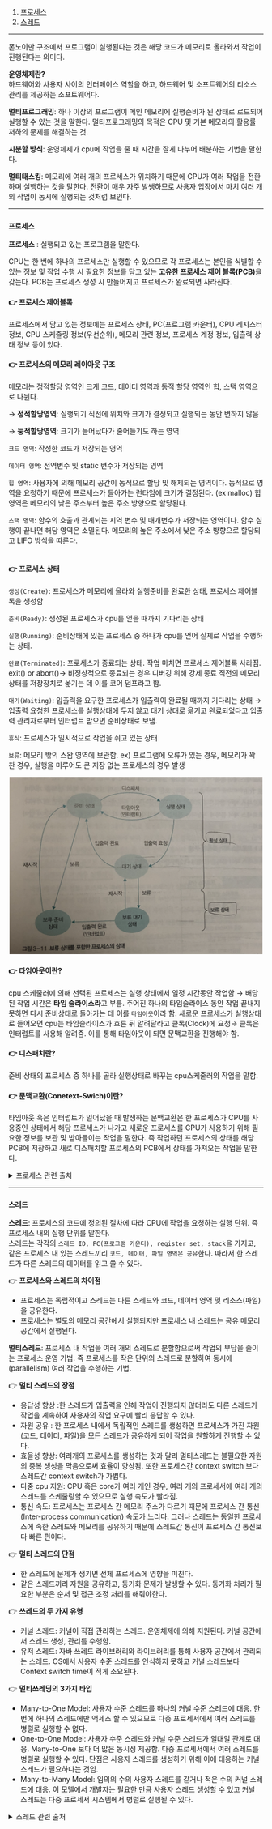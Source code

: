 1. [프로세스](#프로세스)<br>
2. [스레드](#스레드)
---

폰노이만 구조에서 프로그램이 실행된다는 것은 해당 코드가 메모리로 올라와서 작업이 진행된다는 의미다.

**운영체제란?**
<br>하드웨어와 사용자 사이의 인터페이스 역할을 하고, 하드웨어 및 소프트웨어의 리소스 관리를 제공하는 소프트웨어다.

**멀티프로그래밍**: 하나 이상의 프로그램이 메인 메모리에 실행준비가 된 상태로 로드되어 실행할 수 있는 것을 말한다. 멀티프로그래밍의 목적은 CPU 및 기본 메모리의 활용률 저하의 문제를 해결하는 것.

**시분할 방식**: 운영체제가 cpu에 작업을 줄 때 시간을 잘게 나누어 배분하는 기법을 말한다.

**멀티태스킹**: 메모리에 여러 개의 프로세스가 위치하기 때문에 CPU가 여러 작업을 전환하며 실행하는 것을 말한다. 전환이 매우 자주 발쌩하므로 사용자 입장에서 마치 여러 개의 작업이 동시에 실행되는 것처럼 보인다.

---
### `프로세스`

**프로세스** : 실행되고 있는 프로그램을 말한다.

CPU는 한 번에 하나의 프로세스만 실행할 수 있으므로 각 프로세스는 본인을 식별할 수 있는 정보 및 작업 수행 시 필요한 정보를 담고 있는 <strong>고유한 프로세스 제어 블록(PCB)</strong>을 갖는다. PCB는 프로세스 생성 시 만들어지고 프로세스가 완료되면 사라진다.

#### **👉  프로세스 제어블록**

프로세스에서 담고 있는 정보에는 프로세스 상태, PC(프로그램 카운터), CPU 레지스터 정보, CPU 스케줄링 정보(우선순위), 메모리 관련 정보, 프로세스 계정 정보, 입출력 상태 정보 등이 있다.


#### **👉  프로세스의 메모리 레이아웃 구조**

메모리는 정적할당 영역인 크게 코드, 데이터 영역과 동적 할당 영역인 힙, 스택 영역으로 나뉜다.

→ **정적할당영역**: 실행되기 직전에 위치와 크기가 결정되고 실행되는 동안 변하지 않음

→ **둥적할당영역**: 크기가 늘어났다가 줄어들기도 하는 영역


`코드 영역`: 작성한 코드가 저장되는 영역

`데이터 영역`: 전역변수 및 static 변수가 저장되는 영역

`힙 영역`: 사용자에 의해 메모리 공간이 동적으로 할당 및 해제되는 영역이다. 동적으로 영역을 요청하기 때문에 프로세스가 돌아가는 런타임에 크기가 결정된다. (ex malloc)
힙 영역은 메모리의 낮은 주소부터 높은 주소 방향으로 할당된다.

`스택 영역`: 함수의 호출과 관계되는 지역 변수 및 매개변수가 저장되는 영역이다. 함수 실행이 끝나면 해당 영역은 소멸된다.
메모리의 높은 주소에서 낮은 주소 방향으로 할당되고 LIFO 방식을 따른다.
<br><br>
#### **👉 프로세스 상태**

`생성(Create)`: 프로세스가 메모리에 올라와 실행준비를 완료한 상태, 프로세스 제어블록을 생성함

`준비(Ready)`: 생성된 프로세스가 cpu를 얻을 때까지 기다리는 상태

`실행(Running)`: 준비상태에 있는 프로세스 중 하나가 cpu를 얻어 실제로 작업을 수행하는 상태.

`완료(Terminated)`: 프로세스가 종료되는 상태.  작업 마치면 프로세스 제어블록 사라짐. exit() or abort()→ 비정상적으로 종료되는 경우 디버깅 위해 강제 종료 직전의 메모리 상태를 저장장치로 옮기는 데 이를 코어 덤프라고 함.

`대기(Waiting)`: 입출력을 요구한 프로세스가 입출력이 완료될 때까지 기다리는 상태 → 입출력 요청한 프로세스를 실행상태에 두지 않고 대기 상태로 옮기고 완료되었다고 입출력 관리자로부터 인터럽트 받으면 준비상태로 보냄.

`휴식`: 프로세스가 일시적으로 작업을 쉬고 있는 상태

`보류`: 메모리 밖의 스왑 영역에 보관함. ex) 프로그램에 오류가 있는 경우, 메모리가 꽉 찬 경우, 실행을 미루어도 큰 지장 없는 프로세스의 경우 발생

<p align="center">
    <img src= "image/process_state.png" width="500">
</p>

#### **👉 타임아웃이란?**

cpu 스케줄러에 의해 선택된 프로세스는 실행 상태에서 일정 시간동안 작업함 → 배당된 작업 시간은 **타임 슬라이스라**고 부름. 주어진 하나의 타임슬라이스 동안 작업 끝내지 못하면 다시 준비상태로 돌아가는 데 이를 `타임아웃`이라 함. 새로운 프로세스가 실행상태로 들어오면 cpu는 타임슬라이스가 흐른 뒤 알려달라고 클록(Clock)에 요청→ 클록은 인터럽트를 사용해 알려줌. 이를 통해 타임아웃이 되면 문맥교환을 진행해야 함.

#### **👉 디스패치란?**

준비 상태의 프로세스 중 하나를 골라 실행상태로 바꾸는 cpu스케줄러의 작업을 말함. 

#### **👉 문맥교환(Conetext-Swich)이란?**

타임아웃 혹은 인터럽트가 일어났을 때 발생하는 문맥교환은 한 프로세스가 CPU를 사용중인 상태에서 해당 프로세스가 나가고 새로운 프로세스를 CPU가 사용하기 위해 필요한 정보를 보관 및 받아들이는 작업을 말한다. 즉 작업하던 프로세스의 상태를 해당 PCB에 저장하고 새로 디스패치할 프로세스의 PCB에서 상태를 가져오는 작업을 말한다.
<details>
<summary>프로세스 관련 출처</summary>

- [운영체제 강의](https://www.inflearn.com/course/%EC%9A%B4%EC%98%81%EC%B2%B4%EC%A0%9C-%EA%B3%B5%EB%A3%A1%EC%B1%85-%EC%A0%84%EA%B3%B5%EA%B0%95%EC%9D%98/lecture/63032?tab=note&speed=1.5)

- [메모리 구조](http://tcpschool.com/c/c_memory_structure)

- 도서 [쉽게 배우는 운영체제]
</details>

---
### `스레드`


**스레드**: 프로세스의 코드에 정의된 절차에 따라 CPU에 작업을 요청하는 실행 단위. 즉 프로세스 내의 실행 단위를 말한다. <br> 스레드는 각각의 `스레드 ID, PC(프로그램 카운터), register set, stack`을 가지고, <br> 같은 프로세스 내 있는 스레드끼리   `코드, 데이터, 파일 영역은 공유`한다. 따라서 한 스레드가 다른 스레드의 데이터를 읽고 쓸 수 있다.

👉 **프로세스와 스레드의 차이점**

- 프로세스는 독립적이고 스레드는 다른 스레드와 코드, 데이터 영역 및 리소스(파일) 을 공유한다.
- 프로세스는 별도의 메모리 공간에서 실행되지만 프로세스 내 스레드는 공유 메모리 공간에서 실행된다.


**멀티스레드**: 프로세스 내 작업을 여러 개의 스레드로 분할함으로써 작업의 부담을 줄이는 프로세스 운영 기법. 즉 프로세스를 작은 단위의 스레드로 분할하여 동시에(parallelism) 여러 작업을 수행하는 기법.

👉 **멀티 스레드의 장점**

- 응답성 향상 :한 스레드가 입출력을 인해 작업이 진행되지 않더라도 다른 스레드가 작업을 계속하여 사용자의 작업 요구에 빨리 응답할 수 있다.
- 자원 공유 : 한 프로세스 내에서 독립적인 스레드를 생성하면 프로세스가 가진 자원(코드, 데이터, 파일)을 모든 스레드가 공유하게 되어 작업을 원할하게 진행할 수 있다.
- 효율성 향상: 여러개의 프로세스를 생성하는 것과 달리 멀티스레드는 불필요한 자원의 중복 생성을 막음으로써 효율이 향상됨. 또한 프로세스간 context switch 보다 스레드간 context switch가 가볍다.
- 다중 cpu 지원: CPU 혹은 core가 여러 개인 경우, 여러 개의 프로세서에 여러 개의 스레드를 스케줄링할 수 있으므로 실행 속도가 빨라짐.
- 통신 속도: 프로세스는 프로세스 간 메모리 주소가 다르기 때문에 프로세스 간 통신(Inter-process communication) 속도가 느리다. 그러나 스레드는 동일한 프로세스에 속한 스레드와 메모리를 공유하기 때문에 스레드간 통신이 프로세스 간 통신보다 빠른 편이다.

👉 **멀티 스레드의 단점**

- 한 스레드에 문제가 생기면 전체 프로세스에 영향을 미친다.
- 같은 스레드끼리 자원을 공유하고, 동기화 문제가 발생할 수 있다. 동기화 처리가 필요한 부분은 순서 및 접근 조정 처리를 해줘야한다.

👉 **쓰레드의 두 가지 유형**

- 커널 스레드:  커널이 직접 관리하는 스레드. 운영체제에 의해 지원된다. 커널 공간에서 스레드 생성, 관리를 수행함.
- 유저 스레드:  자바 쓰레드 라이브러리와 라이브러리를 통해 사용자 공간에서 관리되는 스레드. OS에서 사용자 수준 스레드를 인식하지 못하고 커널 스레드보다 Context switch time이 적게 소요된다.

👉 **멀티쓰레딩의 3가지 타입**

- Many-to-One Model: 사용자 수준 스레드를 하나의 커널 수준 스레드에 대응. 한 번에 하나의 스레드에만 액세스 할 수 있으므로 다중 프로세서에서 여러 스레드를 병렬로 실행할 수 없다.
- One-to-One Model: 사용자 수준 스레드와 커널 수준 스레드가 일대일 관계로 대응. Many-to-One 보다 더 많은 동시성 제공함. 다중 프로세서에서 여러 스레드를 병렬로 실행할 수 있다. 단점은 사용자 스레드를 생성하기 위해 이에 대응하는 커널 스레드가 필요하다는 것임.
- Many-to-Many Model: 임의의 수의 사용자 스레드를 같거나 적은 수의 커널 스레드에 대응. 이 모델에서 개발자는 필요한 만큼 사용자 스레드 생성할 수 있고 커널 스레드는 다중 프로세서 시스템에서 병렬로 실행될 수 있다.

<details>
<summary>스레드 관련 출처</summary>

- [https://www.geeksforgeeks.org/thread-in-operating-system/](https://www.geeksforgeeks.org/thread-in-operating-system)

- [https://www.tutorialspoint.com/operating_system/os_multi_threading.htm](https://www.tutorialspoint.com/operating_system/os_multi_threading.htm)

- [https://www.backblaze.com/blog/whats-the-diff-programs-processes-and-threads/](https://www.backblaze.com/blog/whats-the-diff-programs-processes-and-threads/)

- [유저 레밸 스레드, 커널 레밸 스레드](https://www.geeksforgeeks.org/difference-between-user-level-thread-and-kernel-level-thread/)

- 도서 [쉽게 배우는 운영체제]

- [운영체제 강의](https://www.inflearn.com/course/%EC%9A%B4%EC%98%81%EC%B2%B4%EC%A0%9C-%EA%B3%B5%EB%A3%A1%EC%B1%85-%EC%A0%84%EA%B3%B5%EA%B0%95%EC%9D%98/lecture/63032?tab=note&speed=1.5)
</details>
